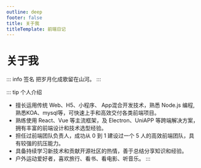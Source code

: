```yaml
---
outline: deep
footer: false
title: 关于我
titleTemplate: 前端日记
---
```


# 关于我

::: info 签名
把岁月化成歌留在山河。
:::

::: tip 个人介绍

- 擅长运用传统 Web、H5、小程序、  App混合开发技术，熟悉 Node.js 编程,熟悉KOA、mysql等，可快速上手和高效交付各类前端项目。
- 熟练使用 React、Vue 等主流框架，及 Electron、UniAPP 等跨端解决方案，拥有丰富的前端设计和技术选型经验。
- 担任过前端团队负责人，成功从 0 到 1 建设过一个 5 人的高效前端团队，具有较强的抗压能力。
- 具备持续学习新技术和贡献开源社区的热情，善于总结分享知识和经验。
- 户外运动爱好者，喜欢旅行、看书、看电影、听音乐。
  :::

[//]: # (::: warning 开源项目)

[//]: # ()
[//]: # (- [ninecat-ui]&#40;https://github.com/ninecat-ui/ninecat-ui&#41;：一个清爽的 Vue 3.0 UI Web 框架。)

[//]: # (- [FindAll]&#40;https://github.com/FindAllTeam/FindAll&#41;：一个自动化分析网络安全应急响应工具。)

[//]: # (- [electron-prokit]&#40;https://github.com/Xutaotaotao/electron-prokit&#41;：一款基于 Electron 的桌面软件开发框架,让你拥有极致的桌面开发体验。)

[//]: # (- [get-installed-apps]&#40;https://github.com/Xutaotaotao/get-installed-apps&#41;：通过 Node.js 获取电脑安装的软件，支持 Windows 和 Mac 两个平台。)

[//]: # (  :::)

[//]: # (::: danger 联系我)

[//]: # (扫码添加微信好友，请添加备注，谢谢！)

[//]: # (<img src="/wx.jpg" alt="微信二维码" style="width: 250px;" />)

[//]: # (  :::)

